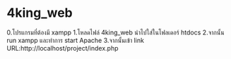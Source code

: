 # 4king_web
0.โปรแกรมที่ต้องมี xampp
1.โหลดไฟล์ 4king_web นำไปใส่ในโฟลเดอร์ htdocs
2.จากนั้น run xampp และทำการ start Apache
3.จากนั้นเข้า link URL:http://localhost/project/index.php 
